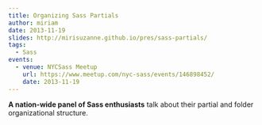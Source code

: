 ```yaml
---
title: Organizing Sass Partials
author: miriam
date: 2013-11-19
slides: http://mirisuzanne.github.io/pres/sass-partials/
tags:
  - Sass
events:
  - venue: NYCSass Meetup
    url: https://www.meetup.com/nyc-sass/events/146898452/
    date: 2013-11-19
---
```


**A nation-wide panel of Sass enthusiasts**
talk about their partial and folder organizational structure.
